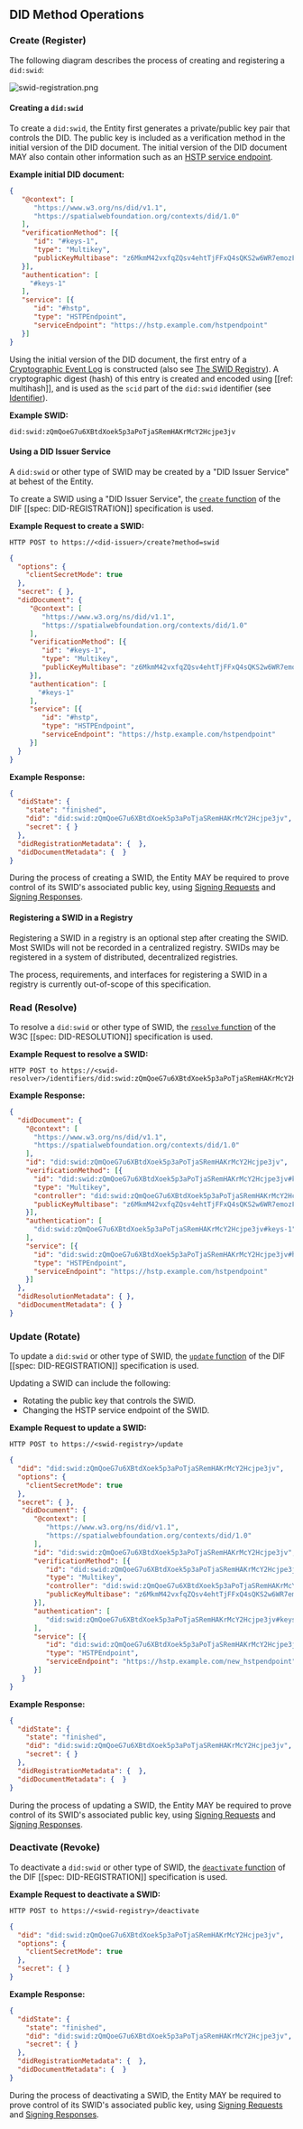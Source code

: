 ## DID Method Operations

### Create (Register)

The following diagram describes the process of creating and registering a `did:swid`:

![swid-registration.png](./images/swid-registration.png)

#### Creating a `did:swid`

To create a `did:swid`, the Entity first generates a private/public key pair that controls the DID.
The public key is included as a verification method in the initial version of the DID document.
The initial version of the DID document MAY also contain other information such as an
[HSTP service endpoint](#hstp-service-endpoint-type).

**Example initial DID document:**

```json
{
   "@context": [
      "https://www.w3.org/ns/did/v1.1",
      "https://spatialwebfoundation.org/contexts/did/1.0"
   ],
   "verificationMethod": [{
      "id": "#keys-1",
      "type": "Multikey",
      "publicKeyMultibase": "z6MkmM42vxfqZQsv4ehtTjFFxQ4sQKS2w6WR7emozFAn5cxu"
   }],
   "authentication": [
     "#keys-1"
   ],
   "service": [{
      "id": "#hstp",
      "type": "HSTPEndpoint",
      "serviceEndpoint": "https://hstp.example.com/hstpendpoint"
   }]
}
```

Using the initial version of the DID document, the first entry of a [Cryptographic Event Log](https://digitalbazaar.github.io/cel-spec/#the-did-document-cel-specification)
is constructed (also see [The SWID Registry](#the-swid-registry)).
A cryptographic digest (hash) of this entry is created and encoded using [[ref: multihash]], and
is used as the `scid` part of the `did:swid` identifier (see [Identifier](#identifier)).

**Example SWID:**

```
did:swid:zQmQoeG7u6XBtdXoek5p3aPoTjaSRemHAKrMcY2Hcjpe3jv
```

#### Using a DID Issuer Service

A `did:swid` or other type of SWID may be created by a "DID Issuer Service" at behest of the Entity.

To create a SWID using a "DID Issuer Service", the [`create` function](https://identity.foundation/did-registration/#create) of the
DIF [[spec: DID-REGISTRATION]] specification is used.

**Example Request to create a SWID:**

```
HTTP POST to https://<did-issuer>/create?method=swid
```

```json
{
  "options": {
    "clientSecretMode": true
  },
  "secret": { },
  "didDocument": {
     "@context": [
        "https://www.w3.org/ns/did/v1.1",
        "https://spatialwebfoundation.org/contexts/did/1.0"
     ],
     "verificationMethod": [{
        "id": "#keys-1",
        "type": "Multikey",
        "publicKeyMultibase": "z6MkmM42vxfqZQsv4ehtTjFFxQ4sQKS2w6WR7emozFAn5cxu"
     }],
     "authentication": [
       "#keys-1"
     ],
     "service": [{
        "id": "#hstp",
        "type": "HSTPEndpoint",
        "serviceEndpoint": "https://hstp.example.com/hstpendpoint"
     }]
  }
}
```

**Example Response:**

```json
{
  "didState": {
    "state": "finished",
    "did": "did:swid:zQmQoeG7u6XBtdXoek5p3aPoTjaSRemHAKrMcY2Hcjpe3jv",
    "secret": { }
  },
  "didRegistrationMetadata": {  },
  "didDocumentMetadata": {  }
}
```

During the process of creating a SWID, the Entity MAY be required to prove control
of its SWID's associated public key, using  [Signing Requests](https://identity.foundation/did-registration/#signing-request-set)
and [Signing Responses](https://identity.foundation/did-registration/#signing-response-set).

#### Registering a SWID in a Registry

Registering a SWID in a registry is an optional step after creating the SWID. Most SWIDs will not be recorded
in a centralized registry. SWIDs may be registered in a system of distributed, decentralized registries.

The process, requirements, and interfaces for registering a SWID in a registry is currently out-of-scope
of this specification.

### Read (Resolve)

To resolve a `did:swid` or other type of SWID, the [`resolve` function](https://www.w3.org/TR/did-resolution/#resolving) of the
W3C [[spec: DID-RESOLUTION]] specification is used.

**Example Request to resolve a SWID:**

```
HTTP POST to https://<swid-resolver>/identifiers/did:swid:zQmQoeG7u6XBtdXoek5p3aPoTjaSRemHAKrMcY2Hcjpe3jv
```

**Example Response:**

```json
{
  "didDocument": {
    "@context": [
      "https://www.w3.org/ns/did/v1.1",
      "https://spatialwebfoundation.org/contexts/did/1.0"
    ],
    "id": "did:swid:zQmQoeG7u6XBtdXoek5p3aPoTjaSRemHAKrMcY2Hcjpe3jv",
    "verificationMethod": [{
      "id": "did:swid:zQmQoeG7u6XBtdXoek5p3aPoTjaSRemHAKrMcY2Hcjpe3jv#keys-1",
      "type": "Multikey",
      "controller": "did:swid:zQmQoeG7u6XBtdXoek5p3aPoTjaSRemHAKrMcY2Hcjpe3jv",
      "publicKeyMultibase": "z6MkmM42vxfqZQsv4ehtTjFFxQ4sQKS2w6WR7emozFAn5cxu"
    }],
    "authentication": [
      "did:swid:zQmQoeG7u6XBtdXoek5p3aPoTjaSRemHAKrMcY2Hcjpe3jv#keys-1"
    ],
    "service": [{
      "id": "did:swid:zQmQoeG7u6XBtdXoek5p3aPoTjaSRemHAKrMcY2Hcjpe3jv#hstp",
      "type": "HSTPEndpoint",
      "serviceEndpoint": "https://hstp.example.com/hstpendpoint"
    }]
  },
  "didResolutionMetadata": { },
  "didDocumentMetadata": { }
}
```

### Update (Rotate)

To update a `did:swid` or other type of SWID, the [`update` function](https://identity.foundation/did-registration/#update) of the
DIF [[spec: DID-REGISTRATION]] specification is used.

Updating a SWID can include the following:
- Rotating the public key that controls the SWID.
- Changing the HSTP service endpoint of the SWID.

**Example Request to update a SWID:**

```
HTTP POST to https://<swid-registry>/update
```

```json
{
  "did": "did:swid:zQmQoeG7u6XBtdXoek5p3aPoTjaSRemHAKrMcY2Hcjpe3jv",
  "options": {
    "clientSecretMode": true
  },
  "secret": { },
   "didDocument": {
      "@context": [
         "https://www.w3.org/ns/did/v1.1",
         "https://spatialwebfoundation.org/contexts/did/1.0"
      ],
      "id": "did:swid:zQmQoeG7u6XBtdXoek5p3aPoTjaSRemHAKrMcY2Hcjpe3jv",
      "verificationMethod": [{
         "id": "did:swid:zQmQoeG7u6XBtdXoek5p3aPoTjaSRemHAKrMcY2Hcjpe3jv#keys-1",
         "type": "Multikey",
         "controller": "did:swid:zQmQoeG7u6XBtdXoek5p3aPoTjaSRemHAKrMcY2Hcjpe3jv",
         "publicKeyMultibase": "z6MkmM42vxfqZQsv4ehtTjFFxQ4sQKS2w6WR7emozFAn5cxu"
      }],
      "authentication": [
         "did:swid:zQmQoeG7u6XBtdXoek5p3aPoTjaSRemHAKrMcY2Hcjpe3jv#keys-1"
      ],
      "service": [{
         "id": "did:swid:zQmQoeG7u6XBtdXoek5p3aPoTjaSRemHAKrMcY2Hcjpe3jv#hstp",
         "type": "HSTPEndpoint",
         "serviceEndpoint": "https://hstp.example.com/new_hstpendpoint"
      }]
   }
}
```

**Example Response:**

```json
{
  "didState": {
    "state": "finished",
    "did": "did:swid:zQmQoeG7u6XBtdXoek5p3aPoTjaSRemHAKrMcY2Hcjpe3jv", 
    "secret": { }
  },
  "didRegistrationMetadata": {  },
  "didDocumentMetadata": {  }
}
```

During the process of updating a SWID, the Entity MAY be required to prove control
of its SWID's associated public key, using  [Signing Requests](https://identity.foundation/did-registration/#signing-request-set)
and [Signing Responses](https://identity.foundation/did-registration/#signing-response-set).

### Deactivate (Revoke)

To deactivate a `did:swid` or other type of SWID, the [`deactivate` function](https://identity.foundation/did-registration/#deactivate) of the
DIF [[spec: DID-REGISTRATION]] specification is used.

**Example Request to deactivate a SWID:**

```
HTTP POST to https://<swid-registry>/deactivate
```

```json
{
  "did": "did:swid:zQmQoeG7u6XBtdXoek5p3aPoTjaSRemHAKrMcY2Hcjpe3jv",
  "options": {
    "clientSecretMode": true
  },
  "secret": { }
}
```

**Example Response:**

```json
{
  "didState": {
    "state": "finished",
    "did": "did:swid:zQmQoeG7u6XBtdXoek5p3aPoTjaSRemHAKrMcY2Hcjpe3jv", 
    "secret": { }
  },
  "didRegistrationMetadata": {  },
  "didDocumentMetadata": {  }
}
```

During the process of deactivating a SWID, the Entity MAY be required to prove control
of its SWID's associated public key, using  [Signing Requests](https://identity.foundation/did-registration/#signing-request-set)
and [Signing Responses](https://identity.foundation/did-registration/#signing-response-set).
